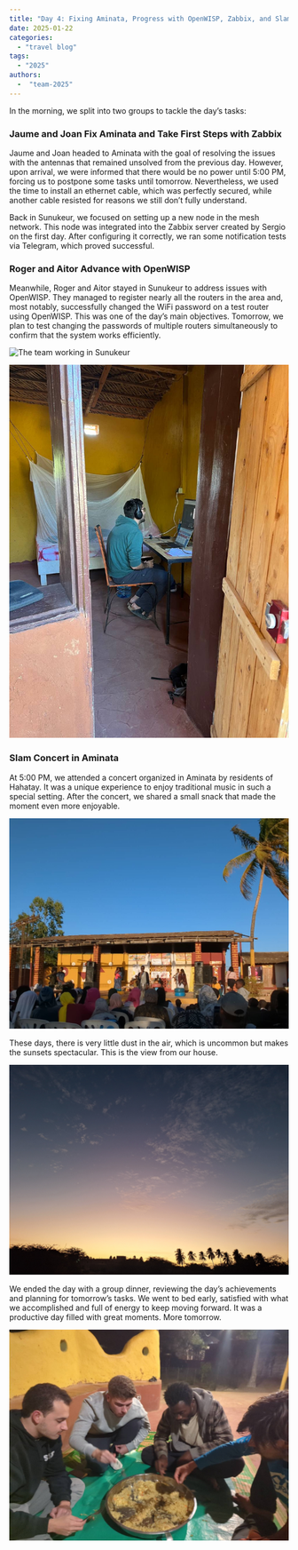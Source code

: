 ```yaml
---
title: "Day 4: Fixing Aminata, Progress with OpenWISP, Zabbix, and Slam Concert"
date: 2025-01-22
categories: 
  - "travel blog"
tags:
  - "2025"
authors:
  -  "team-2025"
---
```


In the morning, we split into two groups to tackle the day’s tasks:

### Jaume and Joan Fix Aminata and Take First Steps with Zabbix

Jaume and Joan headed to Aminata with the goal of resolving the issues with the antennas that remained unsolved from the previous day. However, upon arrival, we were informed that there would be no power until 5:00 PM, forcing us to postpone some tasks until tomorrow. Nevertheless, we used the time to install an ethernet cable, which was perfectly secured, while another cable resisted for reasons we still don’t fully understand.

Back in Sunukeur, we focused on setting up a new node in the mesh network. This node was integrated into the Zabbix server created by Sergio on the first day. After configuring it correctly, we ran some notification tests via Telegram, which proved successful.

### Roger and Aitor Advance with OpenWISP

Meanwhile, Roger and Aitor stayed in Sunukeur to address issues with OpenWISP. They managed to register nearly all the routers in the area and, most notably, successfully changed the WiFi password on a test router using OpenWISP. This was one of the day’s main objectives. Tomorrow, we plan to test changing the passwords of multiple routers simultaneously to confirm that the system works efficiently.

![The team working in Sunukeur](images/oficina_de_la_mañana_del_equipo.jpg "The team working in Sunukeur")

![Sergio working](images/sergio_oficina.jpg "Sergio has been working all week and will be more present next week")

### Slam Concert in Aminata

At 5:00 PM, we attended a concert organized in Aminata by residents of Hahatay. It was a unique experience to enjoy traditional music in such a special setting. After the concert, we shared a small snack that made the moment even more enjoyable.

![Slam concert in Aminata](images/slam.jpeg "Slam concert in Aminata")

These days, there is very little dust in the air, which is uncommon but makes the sunsets spectacular. This is the view from our house.

![Sunset in Sunukeur](images/atardecer.jpg "Sunset in Sunukeur")

We ended the day with a group dinner, reviewing the day’s achievements and planning for tomorrow’s tasks. We went to bed early, satisfied with what we accomplished and full of energy to keep moving forward. It was a productive day filled with great moments. More tomorrow.

![Dinner in Sunukeur](images/cena.jpeg "Dinner in Sunukeur. From left to right: Aitor, Joan, Yuzu, and Jaume")

